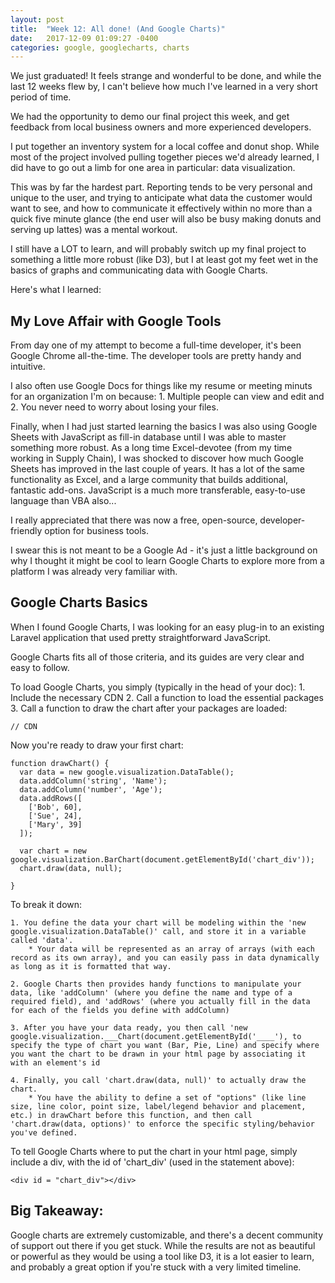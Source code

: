 ```yaml
---
layout: post
title:  "Week 12: All done! (And Google Charts)"
date:   2017-12-09 01:09:27 -0400
categories: google, googlecharts, charts
---
```


We just graduated! It feels strange and wonderful to be done, and while the last 12 weeks flew by, I can't believe how much I've learned in a very short period of time.

We had the opportunity to demo our final project this week, and get feedback from local business owners and more experienced developers.

I put together an inventory system for a local coffee and donut shop. While most of the project involved pulling together pieces we'd already learned, I did have to go out a limb for one area in particular: data visualization.

This was by far the hardest part. Reporting tends to be very personal and unique to the user, and trying to anticipate what data the customer would want to see, and how to communicate it effectively within no more than a quick five minute glance (the end user will also be busy making donuts and serving up lattes) was a mental workout. 

I still have a LOT to learn, and will probably switch up my final project to something a little more robust (like D3), but I at least got my feet wet in the basics of graphs and communicating data with Google Charts. 

Here's what I learned:

## **My Love Affair with Google Tools**

From day one of my attempt to become a full-time developer, it's been Google Chrome all-the-time. The developer tools are pretty handy and intuitive.

I also often use Google Docs for things like my resume or meeting minuts for an organization I'm on because: 1. Multiple people can view and edit and 2. You never need to worry about losing your files. 

Finally, when I had just started learning the basics I was also using Google Sheets with JavaScript as fill-in database until I was able to master something more robust. As a long time Excel-devotee (from my time working in Supply Chain), I was shocked to discover how much Google Sheets has improved in the last couple of years. It has a lot of the same functionality as Excel, and a large community that builds additional, fantastic add-ons. JavaScript is a much more transferable, easy-to-use language than VBA also...

I really appreciated that there was now a free, open-source, developer-friendly option for business tools. 

I swear this is not meant to be a Google Ad - it's just a little background on why I thought it might be cool to learn Google Charts to explore more from a platform I was already very familiar with.

## **Google Charts Basics**

When I found Google Charts, I was looking for an easy plug-in to an existing Laravel application that used pretty straightforward JavaScript. 

Google Charts fits all of those criteria, and its guides are very clear and easy to follow. 

To load Google Charts, you simply (typically in the head of your doc):
	1. Include the necessary CDN
	2. Call a function to load the essential packages
	3. Call a function to draw the chart after your packages are loaded:

	// CDN
  <script type="text/javascript" src="https://www.gstatic.com/charts/loader.js"></script>
  <script type="text/javascript">
  	// Load packages
    google.charts.load('current', {packages: ['corechart']});
    // Run function 'drawChart' after necessary chart packages are loaded
    google.charts.setOnLoadCallback(drawChart);
   </script>

Now you're ready to draw your first chart:
	
	function drawChart() {
      var data = new google.visualization.DataTable();
      data.addColumn('string', 'Name');
      data.addColumn('number', 'Age');
      data.addRows([
        ['Bob', 60],
        ['Sue', 24],
        ['Mary', 39]
      ]);

      var chart = new google.visualization.BarChart(document.getElementById('chart_div'));
      chart.draw(data, null);
    
    }


To break it down:
	
	1. You define the data your chart will be modeling within the 'new google.visualization.DataTable()' call, and store it in a variable called 'data'. 
		* Your data will be represented as an array of arrays (with each record as its own array), and you can easily pass in data dynamically as long as it is formatted that way.
	
	2. Google Charts then provides handy functions to manipulate your data, like 'addColumn' (where you define the name and type of a required field), and 'addRows' (where you actually fill in the data for each of the fields you define with addColumn)
	
	3. After you have your data ready, you then call 'new google.visualization.___Chart(document.getElementById('____'), to specify the type of chart you want (Bar, Pie, Line) and specify where you want the chart to be drawn in your html page by associating it with an element's id
	
	4. Finally, you call 'chart.draw(data, null)' to actually draw the chart.
		* You have the ability to define a set of "options" (like line size, line color, point size, label/legend behavior and placement, etc.) in drawChart before this function, and then call 'chart.draw(data, options)' to enforce the specific styling/behavior you've defined. 

To tell Google Charts where to put the chart in your html page, simply include a div, with the id of 'chart_div' (used in the statement above):

	<div id = "chart_div"></div>

## **Big Takeaway:**

Google charts are extremely customizable, and there's a decent community of support out there if you get stuck. While the results are not as beautiful or powerful as they would be using a tool like D3, it is a lot easier to learn, and probably a great option if you're stuck with a very limited timeline. 


